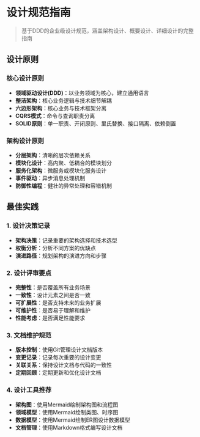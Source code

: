 # 设计规范指南

> 基于DDD的企业级设计规范，涵盖架构设计、概要设计、详细设计的完整指南

## 设计原则

### 核心设计原则
- **领域驱动设计(DDD)**：以业务领域为核心，建立通用语言
- **整洁架构**：核心业务逻辑与技术细节解耦
- **六边形架构**：核心业务与技术框架分离
- **CQRS模式**：命令与查询职责分离
- **SOLID原则**：单一职责、开闭原则、里氏替换、接口隔离、依赖倒置

### 架构设计原则
- **分层架构**：清晰的层次依赖关系
- **模块化设计**：高内聚、低耦合的模块划分
- **服务化架构**：微服务或模块化服务设计
- **事件驱动**：异步消息处理机制
- **防御性编程**：健壮的异常处理和容错机制

## 最佳实践

### 1. 设计决策记录
- **架构决策**：记录重要的架构选择和技术选型
- **权衡分析**：分析不同方案的优缺点
- **演进路径**：规划架构的演进方向和步骤

### 2. 设计评审要点
- **完整性**：是否覆盖所有业务场景
- **一致性**：设计元素之间是否一致
- **可扩展性**：是否支持未来的业务扩展
- **可维护性**：是否易于理解和维护
- **性能考虑**：是否满足性能要求

### 3. 文档维护规范
- **版本控制**：使用Git管理设计文档版本
- **变更记录**：记录每次重要的设计变更
- **关联关系**：保持设计文档与代码的一致性
- **定期回顾**：定期更新和优化设计文档

### 4. 设计工具推荐
- **架构图**：使用Mermaid绘制架构图和流程图
- **领域模型**：使用Mermaid绘制类图、时序图
- **数据模型**：使用Mermaid绘制ER图设计数据模型
- **文档管理**：使用Markdown格式编写设计文档
